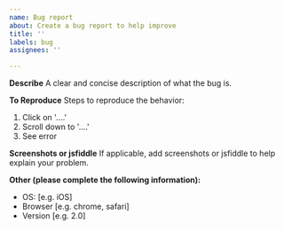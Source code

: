 ```yaml
---
name: Bug report
about: Create a bug report to help improve
title: ''
labels: bug
assignees: ''

---
```


**Describe**
A clear and concise description of what the bug is.

**To Reproduce**
Steps to reproduce the behavior:
1. Click on '....'
2. Scroll down to '....'
3. See error

**Screenshots or jsfiddle**
If applicable, add screenshots or  jsfiddle to help explain your problem.

**Other (please complete the following information):**
 - OS: [e.g. iOS]
 - Browser [e.g. chrome, safari]
 - Version [e.g. 2.0]
